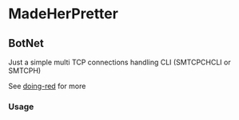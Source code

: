# MadeHerPretter
## BotNet
Just a simple multi TCP connections handling CLI (SMTCPCHCLI or SMTCPH)

See [doing-red](https://github.com/Retr0Kr0dy/doing_red) for more

### Usage
